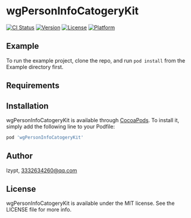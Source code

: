 # wgPersonInfoCatogeryKit

[![CI Status](https://img.shields.io/travis/lzypt/wgPersonInfoCatogeryKit.svg?style=flat)](https://travis-ci.org/lzypt/wgPersonInfoCatogeryKit)
[![Version](https://img.shields.io/cocoapods/v/wgPersonInfoCatogeryKit.svg?style=flat)](https://cocoapods.org/pods/wgPersonInfoCatogeryKit)
[![License](https://img.shields.io/cocoapods/l/wgPersonInfoCatogeryKit.svg?style=flat)](https://cocoapods.org/pods/wgPersonInfoCatogeryKit)
[![Platform](https://img.shields.io/cocoapods/p/wgPersonInfoCatogeryKit.svg?style=flat)](https://cocoapods.org/pods/wgPersonInfoCatogeryKit)

## Example

To run the example project, clone the repo, and run `pod install` from the Example directory first.

## Requirements

## Installation

wgPersonInfoCatogeryKit is available through [CocoaPods](https://cocoapods.org). To install
it, simply add the following line to your Podfile:

```ruby
pod 'wgPersonInfoCatogeryKit'
```

## Author

lzypt, 3332634260@qq.com

## License

wgPersonInfoCatogeryKit is available under the MIT license. See the LICENSE file for more info.
